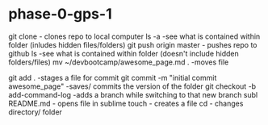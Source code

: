 # phase-0-gps-1
git clone - clones repo to local computer
ls -a  -see what is contained within folder (inludes hidden files/folders)
 git push origin master   - pushes repo to github
ls  -see what is contained within folder (doesn't include hidden folders/files)
 mv ~/devbootcamp/awesome_page.md .    -moves file 

 git add .  -stages a file for commit
 git commit -m "initial commit awesome_page"  -saves/ commits the version of the folder
 git checkout -b add-command-log  -adds a branch while switching to that new branch
 subl README.md  - opens file in sublime
touch  - creates a file
cd  - changes directory/ folder

